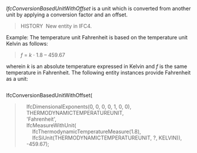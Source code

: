﻿_IfcConversionBasedUnitWithOffset_ is a unit which is converted from another unit by applying a conversion factor and an offset.

> HISTORY&nbsp; New entity in IFC4.

Example: The temperature unit Fahrenheit is based on the temperature unit Kelvin as follows:

> _f_&nbsp;=&nbsp;_k_&nbsp;&middot;&nbsp;1.8&nbsp;&ndash;&nbsp;459.67

wherein _k_ is an absolute temperature expressed in Kelvin and _f_ is the same temperature in Fahrenheit. The following entity instances provide Fahrenheit as a unit:

> 
> ```
> 
IfcConversionBasedUnitWithOffset(  
> &nbsp;&nbsp;&nbsp;&nbsp;IfcDimensionalExponents(0, 0, 0, 0, 1, 0, 0),  
> &nbsp;&nbsp;&nbsp;&nbsp;THERMODYNAMICTEMPERATUREUNIT,  
> &nbsp;&nbsp;&nbsp;&nbsp;'Fahrenheit',  
> &nbsp;&nbsp;&nbsp;&nbsp;IfcMeasureWithUnit(  
> &nbsp;&nbsp;&nbsp;&nbsp;&nbsp;&nbsp;&nbsp;&nbsp;IfcThermodynamicTemperatureMeasure(1.8),  
> &nbsp;&nbsp;&nbsp;&nbsp;&nbsp;&nbsp;&nbsp;&nbsp;IfcSiUnit(THERMODYNAMICTEMPERATUREUNIT, ?, KELVIN)),  
> &nbsp;&nbsp;&nbsp;&nbsp;-459.67);

> ```